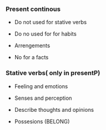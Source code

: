
###  Present continous

- Do not used for stative verbs

- Do no used for for habits

- Arrengements 

- No for a facts

### Stative verbs( only in presentP)

- Feeling and emotions

- Senses and perception

- Describe thoughts and opinions

- Possesions (BELONG)
 
